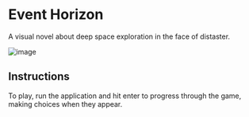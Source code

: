# Event Horizon
A visual novel about deep space exploration in the face of distaster.

![image](https://github.com/user-attachments/assets/8963e547-2a5f-4f9f-acd8-d455e9a5be03)

## Instructions
To play, run the application and hit enter to progress through the game, making choices when they appear.

